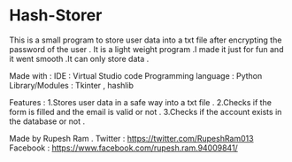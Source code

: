 # Hash-Storer
This is a small program to store user data into a txt file after encrypting the password of the user .
It is a light weight program .I made it just for fun and it went smooth .It can only store data .

Made with : 
IDE : Virtual Studio code 
Programming language : Python 
Library/Modules : Tkinter , hashlib

Features : 
1.Stores user data in a safe way into a txt file . 
2.Checks if the form is filled and the email is valid or not .
3.Checks if the account exists in the database or not . 

Made by Rupesh Ram .
Twitter : https://twitter.com/RupeshRam013
Facebook : https://www.facebook.com/rupesh.ram.94009841/



